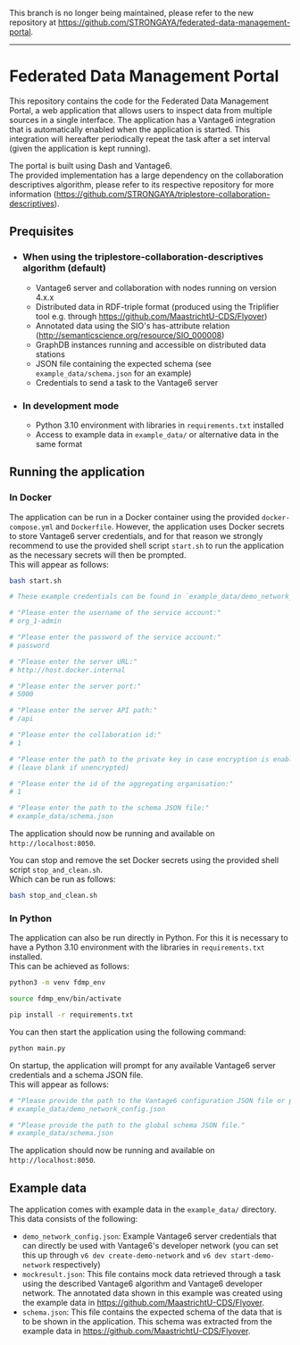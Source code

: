 This branch is no longer being maintained, please refer to the new repository at
https://github.com/STRONGAYA/federated-data-management-portal.

------------------------------------------------------------------------------------------------------------------------
# Federated Data Management Portal
This repository contains the code for the Federated Data Management Portal,
a web application that allows users to inspect data from multiple sources in a single interface.
The application has a Vantage6 integration that is automatically enabled when the application is started.
This integration will hereafter periodically repeat the task after a set interval 
(given the application is kept running).

The portal is built using Dash and Vantage6.  
The provided implementation has a large dependency on the collaboration descriptives algorithm,
please refer to its respective repository for more information
(https://github.com/STRONGAYA/triplestore-collaboration-descriptives).

## Prequisites
- ### When using the triplestore-collaboration-descriptives algorithm (default)
  - Vantage6 server and collaboration with nodes running on version 4.x.x
  - Distributed data in RDF-triple format 
  (produced using the Triplifier tool e.g. through https://github.com/MaastrichtU-CDS/Flyover)
  - Annotated data using the SIO's has-attribute relation 
  (http://semanticscience.org/resource/SIO_000008)
  - GraphDB instances running and accessible on distributed data stations
  - JSON file containing the expected schema (see `example_data/schema.json` for an example)
  - Credentials to send a task to the Vantage6 server
- ### In development mode
  - Python 3.10 environment with libraries in `requirements.txt` installed
  - Access to example data in `example_data/` or alternative data in the same format


## Running the application
### In Docker
The application can be run in a Docker container using the provided `docker-compose.yml` and `Dockerfile`.
However, the application uses Docker secrets to store Vantage6 server credentials, 
and for that reason we strongly recommend to use the provided shell script `start.sh` to run the application 
as the necessary secrets will then be prompted.  
This will appear as follows:
```bash
bash start.sh

# These example credentials can be found in `example_data/demo_network_config.json`

# "Please enter the username of the service account:"
# org_1-admin

# "Please enter the password of the service account:"
# password

# "Please enter the server URL:"
# http://host.docker.internal

# "Please enter the server port:"
# 5000

# "Please enter the server API path:"
# /api

# "Please enter the collaboration id:"
# 1

# "Please enter the path to the private key in case encryption is enabled for this collaboration:"
# (leave blank if unencrypted)

# "Please enter the id of the aggregating organisation:"
# 1

# "Please enter the path to the schema JSON file:"
# example_data/schema.json
```
The application should now be running and available on `http://localhost:8050`.

You can stop and remove the set Docker secrets using the provided shell script `stop_and_clean.sh`.  
Which can be run as follows:
```bash
bash stop_and_clean.sh
```

### In Python
The application can also be run directly in Python. 
For this it is necessary to have a Python 3.10 environment with the libraries in `requirements.txt` installed.  
This can be achieved as follows:
```bash
python3 -m venv fdmp_env

source fdmp_env/bin/activate

pip install -r requirements.txt
```

You can then start the application using the following command:
```bash
python main.py
```

On startup, the application will prompt for any available Vantage6 server credentials and a schema JSON file.  
This will appear as follows:
```python
# "Please provide the path to the Vantage6 configuration JSON file or press enter to use mock data."
# example_data/demo_network_config.json

# "Please provide the path to the global schema JSON file."
# example_data/schema.json
```

The application should now be running and available on `http://localhost:8050`.

## Example data
The application comes with example data in the `example_data/` directory.
This data consists of the following:
- `demo_network_config.json`: 
Example Vantage6 server credentials that can directly be used with Vantage6's developer network 
(you can set this up through `v6 dev create-demo-network` and `v6 dev start-demo-network` respectively)
- `mockresult.json`: This file contains mock data retrieved through a task using the 
described Vantage6 algorithm and Vantage6 developer network. 
The annotated data shown in this example was created using the example data in https://github.com/MaastrichtU-CDS/Flyover.
- `schema.json`: This file contains the expected schema of the data that is to be shown in the application. 
This schema was extracted from the example data in https://github.com/MaastrichtU-CDS/Flyover.
